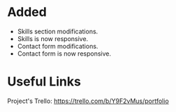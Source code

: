 # Added
- Skills section modifications.
- Skills is now responsive.
- Contact form modifications.
- Contact form is now responsive.

# Useful Links
Project's Trello: https://trello.com/b/Y9F2vMus/portfolio